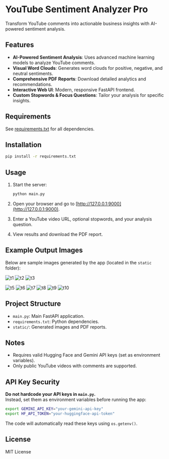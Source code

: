 # YouTube Sentiment Analyzer Pro

Transform YouTube comments into actionable business insights with AI-powered sentiment analysis.

## Features

- **AI-Powered Sentiment Analysis**: Uses advanced machine learning models to analyze YouTube comments.
- **Visual Word Clouds**: Generates word clouds for positive, negative, and neutral sentiments.
- **Comprehensive PDF Reports**: Download detailed analytics and recommendations.
- **Interactive Web UI**: Modern, responsive FastAPI frontend.
- **Custom Stopwords & Focus Questions**: Tailor your analysis for specific insights.

## Requirements

See [requirements.txt](requirements.txt) for all dependencies.

## Installation

```sh
pip install -r requirements.txt
```

## Usage

1. Start the server:

    ```sh
    python main.py
    ```

2. Open your browser and go to [http://127.0.0.1:9000](http://127.0.0.1:9000).

3. Enter a YouTube video URL, optional stopwords, and your analysis question.

4. View results and download the PDF report.

## Example Output Images

Below are sample images generated by the app (located in the `static` folder):

![t1](static/t1.png)
![t2](static/t2.png)
![t3](static/t3.png)

![t5](static/t5.png)
![t6](static/t6.png)
![t7](static/t7.png)
![t8](static/t8.png)
![t9](static/t9.png)
![t10](static/t10.png)

## Project Structure

- `main.py`: Main FastAPI application.
- `requirements.txt`: Python dependencies.
- `static/`: Generated images and PDF reports.

## Notes

- Requires valid Hugging Face and Gemini API keys (set as environment variables).
- Only public YouTube videos with comments are supported.

## API Key Security

**Do not hardcode your API keys in `main.py`.**  
Instead, set them as environment variables before running the app:

```sh
export GEMINI_API_KEY="your-gemini-api-key"
export HF_API_TOKEN="your-huggingface-api-token"
```

The code will automatically read these keys using `os.getenv()`.

## License

MIT License